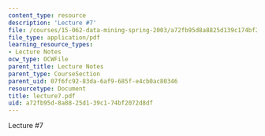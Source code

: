 ```yaml
---
content_type: resource
description: 'Lecture #7'
file: /courses/15-062-data-mining-spring-2003/a72fb95d8a8825d139c174bf2072d8df_lecture7.pdf
file_type: application/pdf
learning_resource_types:
- Lecture Notes
ocw_type: OCWFile
parent_title: Lecture Notes
parent_type: CourseSection
parent_uid: 07f6fc92-83da-6af9-685f-e4cb0ac80346
resourcetype: Document
title: lecture7.pdf
uid: a72fb95d-8a88-25d1-39c1-74bf2072d8df
---
```

Lecture #7

